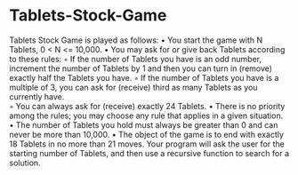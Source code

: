 # Tablets-Stock-Game

Tablets Stock Game is played as follows: 
•	You start the game with N Tablets, 0 < N <= 10,000. 
•	You may ask for or give back Tablets according to these rules: 
◦ If the number of Tablets you have is an odd number, increment the number of Tablets by 1 and then you can turn in (remove) exactly half the Tablets you have. 
◦ If the number of Tablets you have is a multiple of 3, you can ask for (receive) third as many Tablets as you currently have.  
◦ You can always ask for (receive) exactly 24 Tablets. 
•	There is no priority among the rules; you may choose any rule that applies in a given situation. 
•	The number of Tablets you hold must always be greater than 0 and can never be more than 10,000. 
•	The object of the game is to end with exactly 18 Tablets in no more than 21 moves. 
Your program will ask the user for the starting number of Tablets, and then use a recursive function to search for a solution. 

